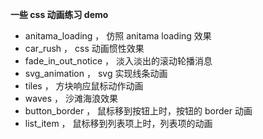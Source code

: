 **一些 css 动画练习 demo**

- anitama_loading ， 仿照 anitama loading 效果
- car_rush ， css 动画惯性效果
- fade_in_out_notice ， 淡入淡出的滚动轮播消息
- svg_animation ， svg 实现线条动画
- tiles ， 方块响应鼠标动作动画
- waves ， 沙滩海浪效果
- button_border ， 鼠标移到按钮上时，按钮的 border 动画
- list_item ， 鼠标移到列表项上时，列表项的动画